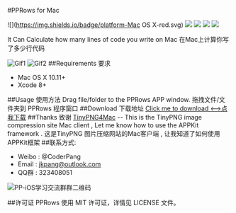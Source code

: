 #PPRows for Mac

![](https://img.shields.io/badge/platform-Mac OS X-red.svg)   ![](https://img.shields.io/badge/language-Objective--C-orange.svg)  ![](https://img.shields.io/badge/version-1.1.0-blue.svg) ![](https://img.shields.io/badge/license-MIT%20License-brightgreen.svg)  [![](https://img.shields.io/badge/weibo-%40CoderPang-yellow.svg)](http://weibo.com/5743737098/profile?rightmod=1&wvr=6&mod=personinfo&is_all=1)

It Can Calculate how many lines of code you write on Mac 
在Mac上计算你写了多少行代码

![Gif1](https://github.com/jkpang/PPRows/blob/master/source/Gif1.gif)
![Gif2](https://github.com/jkpang/PPRows/blob/master/source/Gif2.gif)
##Requirements 要求
* Mac OS X 10.11+
* Xcode 8+

##Usage 使用方法
Drag file/folder to the PPRows APP window.
拖拽文件/文件夹到 PPRows 程序窗口
##Download 下载地址
[Click me to download <-->点我下载](https://github.com/jkpang/PPRows/releases)
##Thanks 致谢
[TinyPNG4Mac](https://github.com/kyleduo/TinyPNG4Mac) -- This is the TinyPNG image compression site Mac client , Let me know how to use the APPKit framework . 这是TinyPNG 图片压缩网站的Mac客户端 , 让我知道了如何使用APPKit框架
##联系方式:
* Weibo : @CoderPang
* Email : jkpang@outlook.com
* QQ群 : 323408051

![PP-iOS学习交流群群二维码](https://github.com/jkpang/PPCounter/blob/master/PP-iOS%E5%AD%A6%E4%B9%A0%E4%BA%A4%E6%B5%81%E7%BE%A4%E7%BE%A4%E4%BA%8C%E7%BB%B4%E7%A0%81.png)

##许可证
PPRows 使用 MIT 许可证，详情见 LICENSE 文件。

